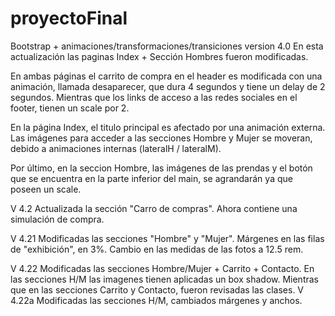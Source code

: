 # proyectoFinal

Bootstrap + animaciones/transformaciones/transiciones version 4.0
En esta actualización las paginas Index + Sección Hombres fueron modificadas. 

En ambas páginas el carrito de compra en el header es modificada con una animación, llamada desaparecer, que dura 4 segundos y tiene un delay de 2 segundos.
Mientras que los links de acceso a las redes sociales en el footer, tienen un scale por 2.

En la página Index, el titulo principal es afectado por una animación externa. Las imágenes para 
acceder a las secciones Hombre y Mujer se moveran, debido a animaciones internas (lateralH / lateralM).

Por último, en la seccion Hombre, las imágenes de las prendas y el botón que se encuentra en la parte inferior del main, se agrandarán ya que poseen un scale.


V 4.2 Actualizada la sección "Carro de compras". Ahora contiene una simulación de compra.

V 4.21 Modificadas las secciones "Hombre" y "Mujer". Márgenes en las filas de "exhibición", en 3%. Cambio en las medidas de las fotos a 12.5 rem.

V 4.22 Modificadas las secciones Hombre/Mujer + Carrito + Contacto. En las secciones H/M las imagenes tienen aplicadas un box shadow. Mientras que en las secciones Carrito y Contacto, fueron revisadas las clases. 
V 4.22a Modificadas las secciones H/M, cambiados márgenes y anchos.

